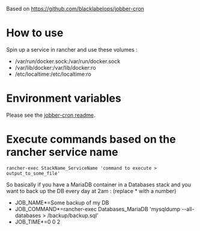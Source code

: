 Based on https://github.com/blacklabelops/jobber-cron

# How to use

Spin up a service in rancher and use these volumes :

* /var/run/docker.sock:/var/run/docker.sock 
* /var/lib/docker:/var/lib/docker:ro
* /etc/localtime:/etc/localtime:ro 

# Environment variables

Please see the [jobber-cron readme](https://github.com/blacklabelops/jobber-cron/blob/master/README.md).

# Execute commands based on the rancher service name

~~~
rancher-exec StackName_ServiceName 'command to execute > output_to_some_file'
~~~

So basically if you have a MariaDB container in a Databases stack and you want to back up the DB every day at 2am :
(replace * with a number)

* JOB_NAME*=Some backup of my DB
* JOB_COMMAND*=rancher-exec Databases_MariaDB 'mysqldump --all-databases > /backup/backup.sql'
* JOB_TIME*=0 0 2
